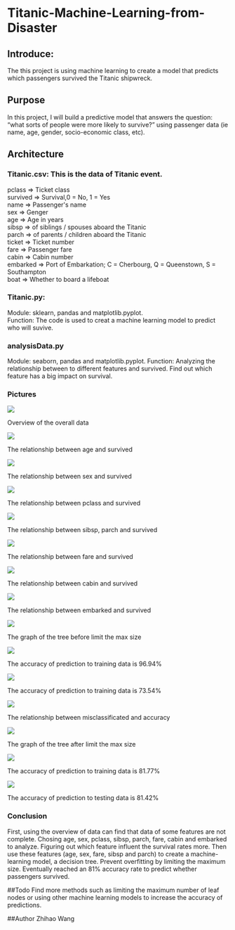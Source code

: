 # Titanic-Machine-Learning-from-Disaster
## Introduce:
The this project is using machine learning to create a model that predicts which passengers survived the Titanic shipwreck.
## Purpose
In this project, I will build a predictive model that answers the question: “what sorts of people were more likely to survive?” using passenger data (ie name, age, gender, socio-economic class, etc).
## Architecture
### Titanic.csv: This is the data of Titanic event. 

pclass => Ticket class<br>
survived => Survival,0 = No, 1 = Yes<br>
name => Passenger's name<br>
sex => Genger<br>
age => Age in years<br>
sibsp => of siblings / spouses aboard the Titanic<br>
parch => of parents / children aboard the Titanic<br>
ticket => Ticket number<br>
fare => Passenger fare<br>
cabin => Cabin number<br>
embarked => Port of Embarkation; 	C = Cherbourg, Q = Queenstown, S = Southampton<br>
boat => Whether to board a lifeboat<br>

### Titanic.py:
Module: sklearn, pandas and matplotlib.pyplot.<br>
Function: The code is used to creat a machine learning model to predict who will suvive. 

### analysisData.py
Module: seaborn, pandas and matplotlib.pyplot.
Function: Analyzing the relationship between to different features and survived. Find out which feature has a big impact on survival.

### Pictures

![](https://github.com/wzhh1995/Titanic-Machine-Learning-from-Disaster/blob/master/pictures/dataView.PNG)

Overview of the overall data

![](https://github.com/wzhh1995/Titanic-Machine-Learning-from-Disaster/blob/master/pictures/Figure_age.png)

The relationship between age and survived

![](https://github.com/wzhh1995/Titanic-Machine-Learning-from-Disaster/blob/master/pictures/Figure_gender.png)

The relationship between sex and survived

![](https://github.com/wzhh1995/Titanic-Machine-Learning-from-Disaster/blob/master/pictures/Figure_pclass.png)

The relationship between pclass and survived

![](https://github.com/wzhh1995/Titanic-Machine-Learning-from-Disaster/blob/master/pictures/Figure_familySize.png)

The relationship between sibsp, parch and survived

![](https://github.com/wzhh1995/Titanic-Machine-Learning-from-Disaster/blob/master/pictures/Figure_fare.png)

The relationship between fare and survived

![](https://github.com/wzhh1995/Titanic-Machine-Learning-from-Disaster/blob/master/pictures/Figure_cabin.png)

The relationship between cabin and survived

![](https://github.com/wzhh1995/Titanic-Machine-Learning-from-Disaster/blob/master/pictures/Figure_embarked.png)

The relationship between embarked and survived

![](https://github.com/wzhh1995/Titanic-Machine-Learning-from-Disaster/blob/master/pictures/tree1.png)

The graph of the tree before limit the max size

![](https://github.com/wzhh1995/Titanic-Machine-Learning-from-Disaster/blob/master/pictures/1_train.PNG)

The accuracy of prediction to training data is 96.94%

![](https://github.com/wzhh1995/Titanic-Machine-Learning-from-Disaster/blob/master/pictures/1_test.PNG)

The accuracy of prediction to training data is 73.54%

![](https://github.com/wzhh1995/Titanic-Machine-Learning-from-Disaster/blob/master/pictures/Figure_misclassificated.png)

The relationship between misclassificated and accuracy

![](https://github.com/wzhh1995/Titanic-Machine-Learning-from-Disaster/blob/master/pictures/best_tree.png)

The graph of the tree after limit the max size

![](https://github.com/wzhh1995/Titanic-Machine-Learning-from-Disaster/blob/master/pictures/besttreeTrain.PNG)

The accuracy of prediction to training data is 81.77%

![](https://github.com/wzhh1995/Titanic-Machine-Learning-from-Disaster/blob/master/pictures/bestTreeTest.PNG)

The accuracy of prediction to testing data is 81.42%

### Conclusion
First, using the overview of data can find that data of some features are not complete. Chosing age, sex, pclass, sibsp, parch, fare, cabin and embarked to analyze. Figuring out which feature influent the survival rates more. Then use these features (age, sex, fare, sibsp and parch) to create a machine-learning model, a decision tree. Prevent overfitting by limiting the maximum size. Eventually reached an 81% accuracy rate to predict whether passengers survived.

##Todo
Find more methods such as limiting the maximum number of leaf nodes or using other machine learning models to increase the accuracy of predictions.

##Author
Zhihao Wang
